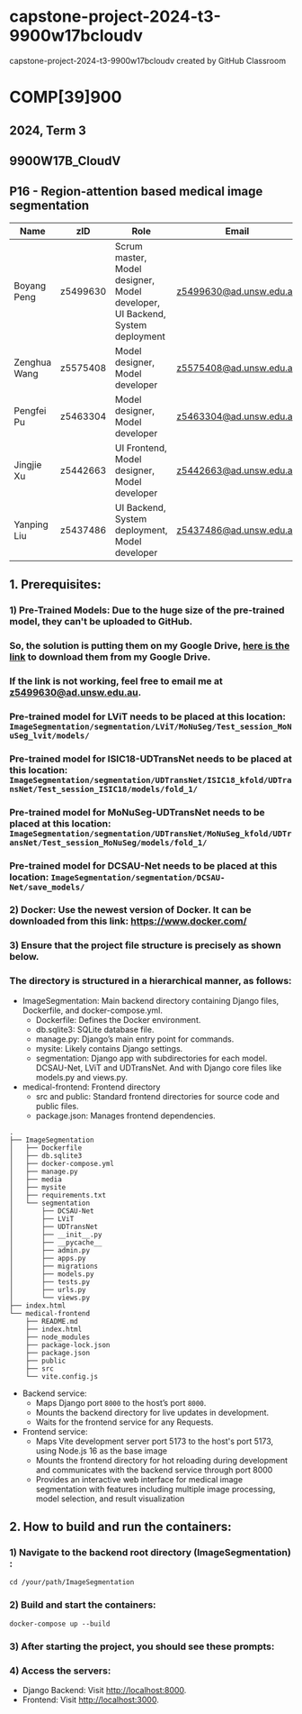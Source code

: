 # capstone-project-2024-t3-9900w17bcloudv

capstone-project-2024-t3-9900w17bcloudv created by GitHub Classroom

# COMP[39]900

## 2024, Term 3

## 9900W17B_CloudV

## P16 - Region-attention based medical image segmentation

| Name         | zID      | Role                                                                         | Email                   |
| ------------ | -------- | ---------------------------------------------------------------------------- | ----------------------- |
| Boyang Peng  | z5499630 | Scrum master, Model designer, Model developer, UI Backend, System deployment | z5499630@ad.unsw.edu.au |
| Zenghua Wang | z5575408 | Model designer, Model developer                                              | z5575408@ad.unsw.edu.au |
| Pengfei Pu   | z5463304 | Model designer, Model developer                                              | z5463304@ad.unsw.edu.au |
| Jingjie Xu   | z5442663 | UI Frontend, Model designer, Model developer                                 | z5442663@ad.unsw.edu.au |
| Yanping Liu  | z5437486 | UI Backend, System deployment, Model developer                               | z5437486@ad.unsw.edu.au |


## 1. Prerequisites:

### 1) Pre-Trained Models: Due to the huge size of the pre-trained model, they can't be uploaded to GitHub. 
### So, the solution is putting them on my Google Drive, [here is the link](https://drive.google.com/drive/folders/1C7sCpqvhX-r5zkz1Z06PvnTGbn66qa8Q?usp=drive_link) to download them from my Google Drive.

### If the link is not working, feel free to email me at z5499630@ad.unsw.edu.au.

### Pre-trained model for LViT needs to be placed at this location: `ImageSegmentation/segmentation/LViT/MoNuSeg/Test_session_MoNuSeg_lvit/models/`

### Pre-trained model for ISIC18-UDTransNet needs to be placed at this location: `ImageSegmentation/segmentation/UDTransNet/ISIC18_kfold/UDTransNet/Test_session_ISIC18/models/fold_1/`

### Pre-trained model for MoNuSeg-UDTransNet needs to be placed at this location: `ImageSegmentation/segmentation/UDTransNet/MoNuSeg_kfold/UDTransNet/Test_session_MoNuSeg/models/fold_1/`

### Pre-trained model for DCSAU-Net needs to be placed at this location: `ImageSegmentation/segmentation/DCSAU-Net/save_models/`

### 2) Docker: Use the newest version of Docker. It can be downloaded from this link: https://www.docker.com/

### 3) Ensure that the project file structure is precisely as shown below.

### The directory is structured in a hierarchical manner, as follows:

- ImageSegmentation: Main backend directory containing Django files, Dockerfile, and docker-compose.yml.
  - Dockerfile: Defines the Docker environment.
  - db.sqlite3: SQLite database file.
  - manage.py: Django’s main entry point for commands.
  - mysite: Likely contains Django settings.
  - segmentation: Django app with subdirectories for each model. DCSAU-Net, LViT and UDTransNet. And with Django core files like models.py and views.py.
- medical-frontend: Frontend directory
  - src and public: Standard frontend directories for source code and public files.
  - package.json: Manages frontend dependencies.

```shell
.
├── ImageSegmentation
│   ├── Dockerfile
│   ├── db.sqlite3
│   ├── docker-compose.yml
│   ├── manage.py
│   ├── media
│   ├── mysite
│   ├── requirements.txt
│   └── segmentation
│       ├── DCSAU-Net
│       ├── LViT
│       ├── UDTransNet
│       ├── __init__.py
│       ├── __pycache__
│       ├── admin.py
│       ├── apps.py
│       ├── migrations
│       ├── models.py
│       ├── tests.py
│       ├── urls.py
│       └── views.py
├── index.html
└── medical-frontend
    ├── README.md
    ├── index.html
    ├── node_modules
    ├── package-lock.json
    ├── package.json
    ├── public
    ├── src
    └── vite.config.js
```

- Backend service:
  - Maps Django port `8000` to the host’s port `8000`.
  - Mounts the backend directory for live updates in development.
  - Waits for the frontend service for any Requests.
- Frontend service:
  - Maps Vite development server port 5173 to the host's port 5173, using Node.js 16 as the base image
  - Mounts the frontend directory for hot reloading during development and communicates with the backend service through port 8000
  - Provides an interactive web interface for medical image segmentation with features including multiple image processing, model selection, and result visualization

## 2. How to build and run the containers:

### 1) Navigate to the backend root directory (ImageSegmentation) :

```shell
cd /your/path/ImageSegmentation
```

### 2) Build and start the containers:

```shell
docker-compose up --build
```

### 3) After starting the project, you should see these prompts:

### 4) Access the servers:

- Django Backend: Visit [http://localhost:8000](http://localhost:8000).
- Frontend: Visit [http://localhost:3000](http://localhost:3000).
